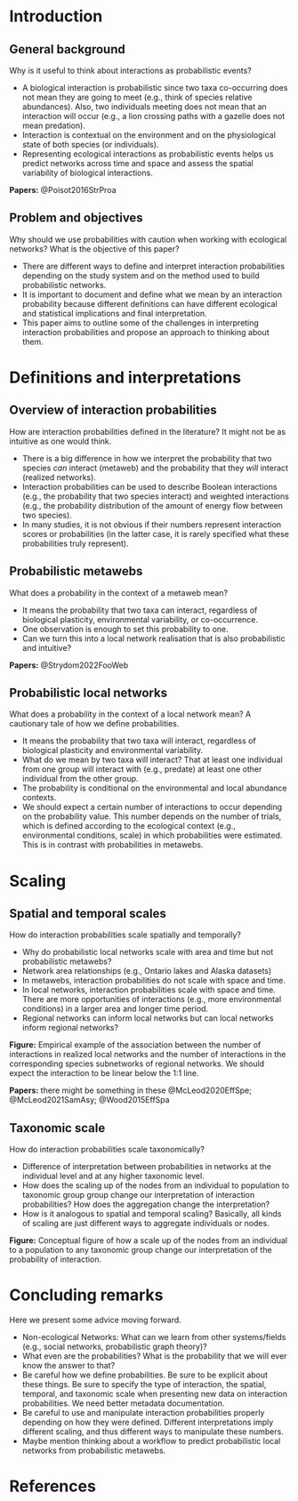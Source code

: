 # Introduction

## General background

Why is it useful to think about interactions as probabilistic events?

- A biological interaction is probabilistic since two taxa co-occurring does not
  mean they are going to meet (e.g., think of species relative abundances).
  Also, two individuals meeting does not mean that an interaction will occur
  (e.g., a lion crossing paths with a gazelle does not mean predation).
- Interaction is contextual on the environment and on the physiological state of
  both species (or individuals).
- Representing ecological interactions as probabilistic events helps us predict
  networks across time and space and assess the spatial variability of
  biological interactions.

**Papers:** @Poisot2016StrProa

## Problem and objectives

Why should we use probabilities with caution when working with ecological
networks? What is the objective of this paper?

- There are different ways to define and interpret interaction probabilities
  depending on the study system and on the method used to build probabilistic
  networks.
- It is important to document and define what we mean by an interaction
  probability because different definitions can have different ecological and
  statistical implications and final interpretation.
- This paper aims to outline some of the challenges in interpreting interaction
  probabilities and propose an approach to thinking about them.

# Definitions and interpretations

## Overview of interaction probabilities

How are interaction probabilities defined in the literature? It might not be as
intuitive as one would think.

- There is a big difference in how we interpret the probability that two species
  *can* interact (metaweb) and the probability that they *will* interact
  (realized networks).
- Interaction probabilities can be used to describe Boolean interactions (e.g.,
  the probability that two species interact) and weighted interactions (e.g.,
  the probability distribution of the amount of energy flow between two
  species).
- In many studies, it is not obvious if their numbers represent interaction
  scores or probabilities (in the latter case, it is rarely specified what these
  probabilities truly represent).

## Probabilistic metawebs

What does a probability in the context of a metaweb mean?

- It means the probability that two taxa can interact, regardless of biological
  plasticity, environmental variability, or co-occurrence.
- One observation is enough to set this probability to one.
- Can we turn this into a local network realisation that is also probabilistic
  and intuitive?

**Papers:** @Strydom2022FooWeb

## Probabilistic local networks

What does a probability in the context of a local network mean? A cautionary
tale of how we define probabilities.

- It means the probability that two taxa will interact, regardless of biological
  plasticity and environmental variability.
- What do we mean by two taxa will interact? That at least one individual from
  one group will interact with (e.g., predate) at least one other individual
  from the other group.
- The probability is conditional on the environmental and local abundance
  contexts.
- We should expect a certain number of interactions to occur depending on the
  probability value. This number depends on the number of trials, which is
  defined according to the ecological context (e.g., environmental conditions,
  scale) in which probabilities were estimated. This is in contrast with
  probabilities in metawebs.

# Scaling

## Spatial and temporal scales

How do interaction probabilities scale spatially and temporally?

- Why do probabilistic local networks scale with area and time but not
  probabilistic metawebs?
- Network area relationships (e.g., Ontario lakes and Alaska datasets)
- In metawebs, interaction probabilities do not scale with space and time.
- In local networks, interaction probabilities scale with space and time. There
  are more opportunities of interactions (e.g., more environmental conditions)
  in a larger area and longer time period.
- Regional networks can inform local networks but can local networks inform
  regional networks?

**Figure:** Empirical example of the association between the number of
interactions in realized local networks and the number of interactions in the
corresponding species subnetworks of regional networks. We should expect the
interaction to be linear below the 1:1 line.

**Papers:** there might be something in these @McLeod2020EffSpe;
@McLeod2021SamAsy; @Wood2015EffSpa

## Taxonomic scale

How do interaction probabilities scale taxonomically?

- Difference of interpretation between probabilities in networks at the
  individual level and at any higher taxonomic level.
- How does the scaling up of the nodes from an individual to population to
  taxonomic group group change our interpretation of interaction probabilities?
  How does the aggregation change the interpretation?
- How is it analogous to spatial and temporal scaling? Basically, all kinds of
  scaling are just different ways to aggregate individuals or nodes.

**Figure:** Conceptual figure of how a scale up of the nodes from an individual
to a population to any taxonomic group change our interpretation of the
probability of interaction.

# Concluding remarks

Here we present some advice moving forward.

- Non-ecological Networks: What can we learn from other systems/fields (e.g.,
  social networks, probabilistic graph theory)?
- What even are the probabilities? What is the probability that we will ever
  know the answer to that?
- Be careful how we define probabilities. Be sure to be explicit about these
  things. Be sure to specify the type of interaction, the spatial, temporal, and
  taxonomic scale when presenting new data on interaction probabilities. We need
  better metadata documentation.
- Be careful to use and manipulate interaction probabilities properly depending
  on how they were defined. Different interpretations imply different scaling,
  and thus different ways to manipulate these numbers.
- Maybe mention thinking about a workflow to predict probabilistic local
  networks from probabilistic metawebs.

# References
